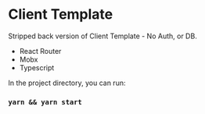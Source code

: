 # Client Template

Stripped back version of Client Template - No Auth, or DB.

- React Router
- Mobx
- Typescript

In the project directory, you can run:

### `yarn && yarn start`

